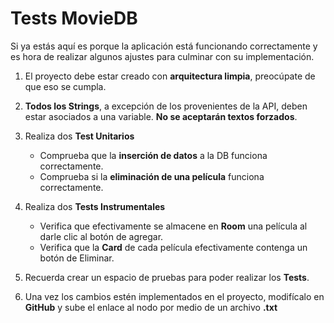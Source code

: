 # Tests MovieDB

 Si ya estás aquí es porque la aplicación está funcionando correctamente y es hora de realizar algunos ajustes para culminar con su implementación.

 1. El proyecto debe estar creado con __arquitectura limpia__, preocúpate de que eso se cumpla.

 2. __Todos los Strings__, a excepción de los provenientes de la API, deben estar asociados a una variable. __No se aceptarán textos forzados__.

 3. Realiza dos __Test Unitarios__
    - Comprueba que la __inserción de datos__ a la DB funciona correctamente.
    - Comprueba si la __eliminación de una película__ funciona correctamente.

4. Realiza dos __Tests Instrumentales__
    - Verifica que efectivamente se almacene en __Room__ una película al darle clic al botón de agregar.
    - Verifica que la __Card__ de cada película efectivamente contenga un botón de Eliminar.

5. Recuerda crear un espacio de pruebas para poder realizar los __Tests__.

6. Una vez los cambios estén implementados en el proyecto, modifícalo en __GitHub__ y sube el enlace al nodo por medio de un archivo __.txt__
